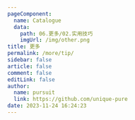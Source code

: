 ```yaml
---
pageComponent: 
  name: Catalogue
  data: 
    path: 06.更多/02.实用技巧
    imgUrl: /img/other.png
title: 更多
permalink: /more/tip/
sidebar: false
article: false
comment: false
editLink: false
author: 
  name: pursuit
  link: https://github.com/unique-pure
date: 2023-11-24 16:24:23
---
```

